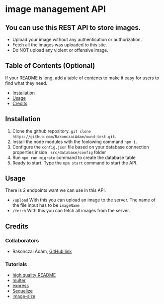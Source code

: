 # image management API

## You can use this REST API to store images.
- Upload your image without any authentication or authorization.
- Fetch all the images was uploaded to this site.
- Do NOT upload any violent or offensive image.

## Table of Contents (Optional)
If your README is long, add a table of contents to make it easy for users to find what they need.
- [Installation](#installation)
- [Usage](#usage)
- [Credits](#credits)

## Installation
1. Clone the github repository. ``` git clone https://github.com/RakonczaiAdam/xund-test.git ```.
2. Install the node modules with the foolowing command ``` npm i ```.
3. Configure the ``` config.json ``` file based on your database connection properties inside ``` src/database/config```  folder
4. Run ``` npm run migrate ``` command to create the database table
3. Ready to start. Type the ``` npm start ``` command to start the API.

## Usage
There is 2 endpoints waht we can use in this API.
- ``` /upload ``` With this you can upload an image to the server. The name of the file input has to be ``` imageName ```
- ``` /fetch ``` With this you can fetch all images from the server.

## Credits
### Collaborators
- Rakonczai Ádám, [GitHub link](https://github.com/RakonczaiAdam)
### Tutorials
- [high quality README](https://coding-boot-camp.github.io/full-stack/github/professional-readme-guide)
- [multer](https://www.npmjs.com/package/multer)
- [express](http://expressjs.com/en/starter/static-files.html#serving-static-files-in-express)
- [Sequelize](https://sequelize.org/docs/v6/other-topics/migrations/)
- [image-size](https://www.npmjs.com/package/image-size?Cachedget)